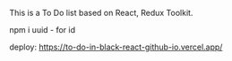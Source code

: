 This is a To Do list based on React, Redux Toolkit.

npm i uuid - for id

deploy: https://to-do-in-black-react-github-io.vercel.app/